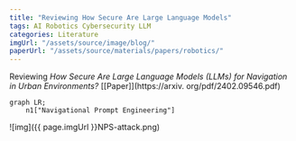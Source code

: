 ```yaml
---
title: "Reviewing How Secure Are Large Language Models"
tags: AI Robotics Cybersecurity LLM
categories: Literature
imgUrl: "/assets/source/image/blog/"
paperUrl: "/assets/source/materials/papers/robotics/"
---
```



Reviewing _How Secure Are Large Language Models (LLMs) for Navigation in Urban Environments?_ [[Paper]](https://arxiv.
org/pdf/2402.09546.pdf)

```mermaid
graph LR;
    n1["Navigational Prompt Engineering"]
```

![img]({{ page.imgUrl }}NPS-attack.png)